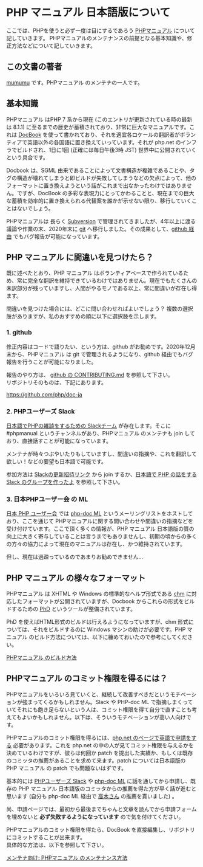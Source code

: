 # PHP マニュアル 日本語版について

ここでは、PHPを使うと必ず一度は目にするであろう [PHPマニュアル](https://www.php.net/manual/ja/) について記していきます。
PHPマニュアルのメンテナンスの前提となる基本知識や、修正方法などについて記していきます。

## この文書の著者 

[mumumu](https://twitter.com/mumumu) です。PHPマニュアル のメンテナの一人です。

## 基本知識

PHPマニュアル はPHP 7 系から現在 (このエントリが更新されている時の最新は 8.1.1) に至るまでの歴史が蓄積されており、非常に巨大なマニュアルです。これは [DocBook](http://www.docbook.org/) を使って書かれており、それを適宜各ロケールの翻訳者がボランティアで英語以外の各国語に置き換えていっています。それが php.net のインフラでビルドされ、1日に1回 (正確には毎日午後3時 JST) 世界中に公開されていくという具合です。

Docbook は、SGML 由来であることによって文書構造が複雑であることや、タグの構造が壊れてしまうと即ビルドが失敗してしまうなどの欠点によって、他のフォーマットに置き換えようという話がこれまで出なかったわけではありません。ですが、DocBook の多彩な表現力にとってかわることと、現在までの巨大な蓄積を効率的に置き換えられる代替案を誰かが示せない限り、移行していくことはないでしょう。

PHPマニュアルは 長らく [Subversion](http://subversion.apache.org/) で管理されてきましたが、4年以上に渡る議論や作業の末、2020年末に [git](https://git-scm.com/) へ移行しました。その成果として、[github 経由](https://github.com/php/doc-ja) でもバグ報告が可能になっています。

## PHP マニュアル に間違いを見つけたら？

既に述べたとおり、PHP マニュアル はボランティアベースで作られているため、常に完全な翻訳を維持できているわけではありません。現在でもたくさんの未訳部分が残っていますし、人間がやるモノである以上、常に間違いが存在し得ます。

間違いを見つけた場合には、どこに問い合わせればよいでしょう？ 複数の選択肢がありますが、私のおすすめの順に以下に選択肢を示します。

### 1. github

修正内容はコードで語りたい、という方は、github がお勧めです。2020年12月末から、PHPマニュアル は git で管理されるようになり、github 経由でもバグ報告を行うことが可能になりました。

報告のやり方は、 [github の CONTRIBUTING.md](https://github.com/php/doc-ja/blob/master/CONTRIBUTING.md) を参照して下さい。  
リポジトリそのものは、下記にあります。

https://github.com/php/doc-ja

### 2. PHPユーザーズ Slack

[日本語でPHPの雑談をするための Slackチーム](https://phpusers-ja.slack.com/) が存在します。そこに #phpmanual というチャンネルがあり、PHPマニュアル のメンテナも join しており、直接話すことが可能になっています。

メンテナが時々つぶやいたりもしていますし、間違いの指摘や、これを翻訳して欲しい！などの要望も日本語で可能です。

参加方法は [Slackの更新招待リンク](https://join.slack.com/t/phpusers-ja/shared_invite/zt-1sve5o635-KLGDr5KRUrUYHbiq_sMR_A) から join するか、[日本語で PHP の話をする Slack のグループを作ったよ](https://www.msng.info/archives/2016/02/phpusers-ja-on-slack.php) を参照して下さい。

### 3. 日本PHPユーザー会 の ML

[日本 PHP ユーザー会](http://www.php.gr.jp) では [php-doc ML](http://ml.php.gr.jp/mailman/listinfo/php-doc) というメーリングリストをホストしており、ここを通じて PHPマニュアルに関する問い合わせや間違いの指摘などを受け付けています。ここで頂く多くの情報が、PHP マニュアル 日本語版の質の向上に大きく寄与していることは言うまでもありませんし、初期の頃からの多くの方々の協力によって現在のマニュアルは存在し、かつ維持されています。

但し、現在は過疎っているのであまりお勧めできません...

## PHP マニュアル の様々なフォーマット

PHPマニュアル は XHTML や Windows の標準的なヘルプ形式である [chm](http://ja.wikipedia.org/wiki/Microsoft_Compiled_HTML_Help) に対応したフォーマットが公開されていますが、Docbook からこれらの形式をビルドするための [PhD](https://github.com/php/phd) というツールが整備されています。

PhD を使えばHTML形式のビルドは行えるようになっていますが、chm 形式については、それをビルドするのに Windows マシンの助けが必要です。PHP マニュアル のビルド方法については、以下に纏めておいたので参考にしてください。

[PHPマニュアル のビルド方法](https://github.com/php/doc-ja/blob/master/README_Building_HOWTO.md)

## PHPマニュアル のコミット権限を得るには？

PHPマニュアルをいろいろ見ていくと、継続して改善すべきだというモチベーションが強まってくるかもしれません。Slack や PHP-doc ML で指摘しまくっていてそれにも飽き足らないという人は、コミット権限を得て自分で直すことも考えてもよいかもしれません。以下は、そういうモチベーションが高い人向けです。

PHPマニュアルのコミット権限を得るには、[php.net のページで英語で申請をする](http://www.php.net/git-php.php) 必要があります。これを php.net の中の人が見てコミット権限を与えるかを決めているわけですが、彼らは何回か patch を提出した実績か、もしくは既存のコミッタの推薦があることを求めて来ます。patch については日本語版の PHP マニュアル の patch でも問題ないはずです。

基本的には [PHPユーザーズ Slack](https://phpusers-ja.slack.com/) や [php-doc ML](http://ml.php.gr.jp/mailman/listinfo/php-doc) に話を通してから申請し、既存の PHP マニュアル 日本語版のコミッタからの推薦を得た方が早く話が進むと思います (自分も php-doc ML 経由で [高木さん](http://d.hatena.ne.jp/takagimasahiro) の推薦を貰いました) 。

尚、申請ページでは、最初から最後までちゃんと文章を読んでから申請フォームを埋めないと **必ず失敗するようになっています** ので気を付けてください。

PHPマニュアルのコミット権限を得たら、DocBook を直接編集し、リポジトリにコミットすることが出来ます。  
具体的な方法は、以下を参照して下さい。

[メンテナ向け: PHPマニュアル のメンテナンス方法](https://github.com/php/doc-ja/blob/master/README_Maintain_HOWTO.md)
